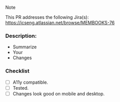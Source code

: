 > [!NOTE]
> This PR addresses the following Jira(s): https://icseng.atlassian.net/browse/MEMBOOKS-76

### Description:
- Summarize
- Your
- Changes

 <!-- ### Screenshots: (If Applicable) -->

### Checklist

- [ ] A11y compatible.
- [ ] Tested.
- [ ] Changes look good on mobile and desktop.